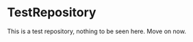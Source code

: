 TestRepository
==============

This is a test repository, nothing to be seen here. Move on now.  
 
 
  
 
 
  
   
    
     
    
   
     
  
   
 
  
   
  
   
  
  
 
